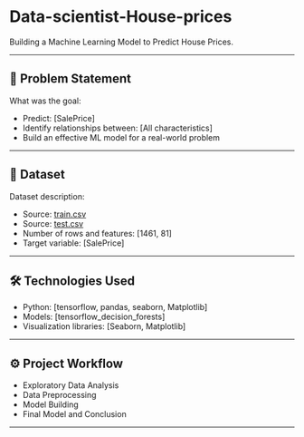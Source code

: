 # Data-scientist-House-prices
Building a Machine Learning Model to Predict House Prices.

---

## 🎯 Problem Statement
What was the goal:
- Predict: [SalePrice]
- Identify relationships between: [All characteristics]
- Build an effective ML model for a real-world problem

---

## 📂 Dataset
Dataset description:
- Source: [train.csv](https://github.com/1NT9NS9/Data-scientist-House-prices/blob/main/train.csv)
- Source: [test.csv](https://github.com/1NT9NS9/Data-scientist-House-prices/blob/main/test.csv)
- Number of rows and features: [1461, 81]
- Target variable: [SalePrice]

---

## 🛠 Technologies Used
- Python: [tensorflow, pandas, seaborn, Matplotlib]
- Models: [tensorflow_decision_forests]
- Visualization libraries: [Seaborn, Matplotlib]

---

## ⚙️ Project Workflow
- Exploratory Data Analysis 
- Data Preprocessing
- Model Building
- Final Model and Conclusion
 
---





